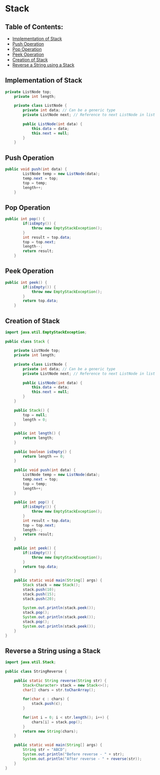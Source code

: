 # Stack


## Table of Contents:
* [Implementation of Stack](#implementation-of-stack)
* [Push Operation](#push-operation)
* [Pop Operation](#pop-operation)
* [Peek Operation](#peek-operation)
* [Creation of Stack](#creation-of-stack)
* [Reverse a String using a Stack](#reverse-a-string-using-a-stack)

<a name="implementation-of-stack"></a>
## Implementation of Stack

```java
private ListNode top;
	private int length;
	
	private class ListNode {
		private int data; // Can be a generic type
		private ListNode next; // Reference to next ListNode in list
		
		public ListNode(int data) {
			this.data = data;
			this.next = null;
		}
	}
```

<a name="push-operation"></a>
## Push Operation

```java
public void push(int data) {
		ListNode temp = new ListNode(data);
		temp.next = top;
		top = temp;
		length++;
	}
```

<a name="pop-operation"></a>
## Pop Operation

```java
public int pop() {
		if(isEmpty()) {
			throw new EmptyStackException();
		}
		int result = top.data;
		top = top.next;
		length--;
		return result;
	}
```

<a name="peek-operation"></a>
## Peek Operation

```java
public int peek() {
		if(isEmpty()) {
			throw new EmptyStackException();
		}
		return top.data;
	}
```

<a name="creation-of-stack"></a>
## Creation of Stack

```java
import java.util.EmptyStackException;
 
public class Stack {
 
	private ListNode top;
	private int length;
	
	private class ListNode {
		private int data; // Can be a generic type
		private ListNode next; // Reference to next ListNode in list
		
		public ListNode(int data) {
			this.data = data;
			this.next = null;
		}
	}
	
	public Stack() {
		top = null;
		length = 0;
	}
	
	public int length() {
		return length;
	}
	
	public boolean isEmpty() {
		return length == 0;
	}
	
	public void push(int data) {
		ListNode temp = new ListNode(data);
		temp.next = top;
		top = temp;
		length++;
	}
	
	public int pop() {
		if(isEmpty()) {
			throw new EmptyStackException();
		}
		int result = top.data;
		top = top.next;
		length--;
		return result;
	}
	
	public int peek() {
		if(isEmpty()) {
			throw new EmptyStackException();
		}
		return top.data;
	}
	
	public static void main(String[] args) {
		Stack stack = new Stack();
		stack.push(10);
		stack.push(15);
		stack.push(20);
		
		System.out.println(stack.peek());
		stack.pop();
		System.out.println(stack.peek());
		stack.pop();
		System.out.println(stack.peek());
	}
}
```

<a name="reverse-a-string-using-a-stack"></a>
## Reverse a String using a Stack

```java
import java.util.Stack;
 
public class StringReverse {
	
	public static String reverse(String str) {
		Stack<Character> stack = new Stack<>();
		char[] chars = str.toCharArray();
		
		for(char c : chars) {
			stack.push(c);
		}
		
		for(int i = 0; i < str.length(); i++) {
			chars[i] = stack.pop();
		}
		return new String(chars);
	}
 
	public static void main(String[] args) {
		String str = "ABCD";
		System.out.println("Before reverse - " + str);
		System.out.println("After reverse - " + reverse(str));
	}
}
```
